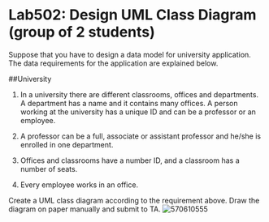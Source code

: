 ﻿# Lab502: Design UML Class Diagram (group of 2 students)

Suppose that you have to design a data model for university application. The data requirements for the application are explained below.

##University

1. In a university there are different classrooms, offices and departments. A department has a name and it contains many offices. A person working at the university has a unique ID and can be a professor or an employee.

2. A professor can be a full, associate or assistant professor and he/she is enrolled in one department.

3. Offices and classrooms have a number ID, and a classroom has a number of seats.

4. Every employee works in an office.

Create a UML class diagram according to the requirement above. Draw the diagram on paper manually and submit to TA.
![570610555](https://scontent-sin1-1.xx.fbcdn.net/hphotos-xpa1/v/t34.0-12/12067800_1052323051486823_1600965278_n.jpg?oh=745902ce8f433f4589303e9ff3fc935b&oe=561058AC)
